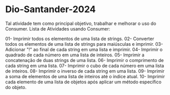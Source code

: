 # Dio-Santander-2024
Tal atividade tem como principal objetivo, trabalhar e melhorar o uso do Consumer.
Lista de Atividades usando Consumer:

01- Imprimir todos os elementos de uma lista de strings.
02- Converter todos os elementos de uma lista de strings para maiúsculas e imprimir.
03- Adicionar "!" ao final de cada string em uma lista e imprimir.
04- Imprimir o quadrado de cada número em uma lista de inteiros.
05- Imprimir a concatenação de duas strings de uma lista.
06- Imprimir o comprimento de cada string em uma lista.
07- Imprimir o cubo de cada número em uma lista de inteiros.
08- Imprimir o inverso de cada string em uma lista.
09- Imprimir a soma de elementos de uma lista de inteiros até o índice atual.
10- Imprimir cada elemento de uma lista de objetos após aplicar um método específico do objeto.
